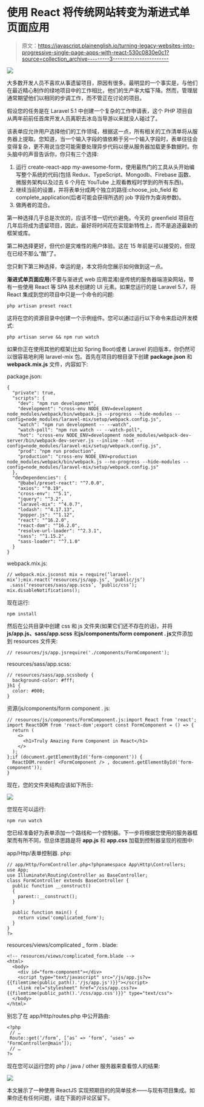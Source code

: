 # 使用 React 将传统网站转变为渐进式单页面应用

> 原文：<https://javascript.plainenglish.io/turning-legacy-websites-into-progressive-single-page-apps-with-react-530c0830e0c1?source=collection_archive---------3----------------------->

![](img/87d7b312e5006f7bc749ebccf87ce6cd.png)

大多数开发人员不喜欢从事遗留项目，原因有很多。最明显的一个事实是，与他们在最近精心制作的绿地项目中的工作相比，他们的生产率大幅下降。然而，管理层通常期望他们以相同的步调工作，而不管正在讨论的项目。

假设您的任务是在 Laravel 5.1 中创建一个复杂的工作申请表，这个 PHP 项目自从两年前前任首席开发人员离职去冰岛当导游以来就没人碰过了。

该表单应允许用户选择他们的工作领域，根据这一点，所有相关的工作清单将从服务器上提取。您知道，当一个输入字段的值依赖于另一个输入字段时，表单往往会变得复杂，更不用说当您可能需要处理异步代码以便从服务器加载更多数据时。你头脑中的声音告诉你，你只有三个选择:

1.  运行 create-react-app my-awesome-form，使用最热门的工具从头开始编写整个系统的代码(包括 Redux、TypeScript、Mongodb、Firebase 函数、微服务架构以及过去 6 个月在 YouTube 上观看教程时学到的所有东西)。
2.  继续当前的设置，并将表单分成两个独立的路径:choose_job_field 和 complete_application(后者可能会获得所选的 job 字段作为查询参数)。
3.  做两者的混合。

第一种选择几乎总是次优的，应该不惜一切代价避免。今天的 greenfield 项目在几年后将成为遗留项目，因此，最好将时间花在实现新特性上，而不是追逐最新的框架或库。

第二种选择更好，但代价是灾难性的用户体验。这在 15 年前是可以接受的，但现在已经不那么“酷”了。

您只剩下第三种选择，幸运的是，本文将向您展示如何做到这一点。

**渐进式单页面应用**(不要与渐进式 web 应用混淆)是传统的服务器端渲染网站，带有一些使用 React 等 SPA 技术创建的 UI 元素。如果您运行的是 Laravel 5.7，将 React 集成到您的项目中只是一个命令的问题:

```
php artisan preset react
```

这将在您的资源目录中创建一个示例组件。您可以通过运行以下命令来启动开发模式:

```
php artisan serve && npm run watch
```

如果你正在使用其他的框架(比如 Spring Boot)或者 Laravel 的旧版本，你仍然可以很容易地利用 laravel-mix 包。首先在项目的根目录下创建 **package.json** 和 **webpack.mix.js** 文件，内容如下:

package.json:

```
{
  "private": true,
  "scripts": {
    "dev": "npm run development",
    "development": "cross-env NODE_ENV=development node_modules/webpack/bin/webpack.js --progress --hide-modules --config=node_modules/laravel-mix/setup/webpack.config.js",
    "watch": "npm run development -- --watch",
    "watch-poll": "npm run watch -- --watch-poll",
    "hot": "cross-env NODE_ENV=development node_modules/webpack-dev-server/bin/webpack-dev-server.js --inline --hot --config=node_modules/laravel-mix/setup/webpack.config.js",
    "prod": "npm run production",
    "production": "cross-env NODE_ENV=production node_modules/webpack/bin/webpack.js --no-progress --hide-modules --config=node_modules/laravel-mix/setup/webpack.config.js"
  },
  "devDependencies": {
    "@babel/preset-react": "^7.0.0",
    "axios": "^0.19",
    "cross-env": "^5.1",
    "jquery": "^3.2",
    "laravel-mix": "^4.0.7",
    "lodash": "^4.17.13",
    "popper.js": "^1.12",
    "react": "^16.2.0",
    "react-dom": "^16.2.0",
    "resolve-url-loader": "^2.3.1",
    "sass": "^1.15.2",
    "sass-loader": "^7.1.0"
  }
}
```

webpack.mix.js:

```
// webpack.mix.jsconst mix = require(‘laravel-mix’);mix.react(‘resources/js/app.js’, ‘public/js’)
 .sass(‘resources/sass/app.scss’, ‘public/css’);
mix.disableNotifications();
```

现在运行:

```
npm install
```

然后在公共目录中创建 css 和 js 文件夹(如果它们还不存在的话)，并将 **js/app.js、sass/app.scss** 和**js/components/form component . js**文件添加到 resources 文件夹:

```
// resources/js/app.jsrequire('./components/FormComponent');
```

resources/sass/app.scss:

```
// resources/sass/app.scssbody {
  background-color: #fff;
}h1 {
  color: #000;
}
```

资源/js/components/form component . js:

```
// resources/js/components/FormComponent.js:import React from 'react';
import ReactDOM from 'react-dom';export const FormComponent = () => {
  return (
    <>
      <h1>Truly Amazing Form Component in React</h1> 
    </>
  );
};if (document.getElementById('form-component')) {
  ReactDOM.render( <FormComponent /> , document.getElementById('form-component'));
}
```

现在，您的文件夹结构应该如下所示:

![](img/481a7797f0cbd31e57af0fa31e1dcc85.png)

您现在可以运行:

```
npm run watch
```

您已经准备好为表单添加一个路线和一个控制器。下一步将根据您使用的服务器框架而有所不同，但总体思路是将 **app.js** 和 **app.css** 加载到控制器呈现的视图中:

app/Http/表单控制器. php:

```
// app/Http/FormController.php<?phpnamespace App\Http\Controllers;
use App;
use Illuminate\Routing\Controller as BaseController;
class FormController extends BaseController {
  public function __construct()
  {
    parent::__construct();
  }

  public function main() {
    return view('complicated_form');
  }
}
?>
```

resources/views/complicated _ form . blade:

```
<!-- resources/views/complicated_form.blade -->
<html>
  <body>
    <div id="form-component"></div>
    <script type="text/javascript" src="/js/app.js?v={{filemtime(public_path().'/js/app.js')}}"></script>
    <link rel="stylesheet" href="/css/app.css?v={{filemtime(public_path().'/css/app.css')}}" type="text/css">
  </body>
</html>
```

别忘了在 app/Http/routes.php 中公开路由:

```
<?php
 // …
 Route::get(‘/form’, [‘as’ => ‘form’, ‘uses’ => ‘FormController@main’]);
 // …
?>
```

现在您可以运行您的 php / java / other 服务器来查看惊人的结果:

![](img/fd3b97ce4d26a56984e24757b55b4695.png)

本文展示了一种使用 ReactJS 实现预期目的的简单技术——与现有项目集成。如果你还有任何问题，请在下面的评论区留下。